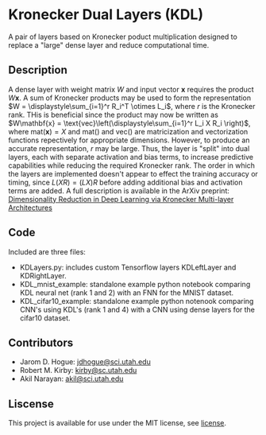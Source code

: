# Kronecker Dual Layers (KDL)

A pair of layers based on Kronecker poduct multiplication designed to replace a "large" dense layer and reduce computational time.

## Description

A dense layer with weight matrix $W$ and input vector $\mathbf{x}$ requires the product $W\mathbf{x}$.   A sum of Kronecker products may be used to form the 
representation $W = \displaystyle\sum_{i=1}^r R_i^T \otimes L_i$, where $r$ is the Kronecker rank.  THis is beneficial since the product may now be written as 
$W\mathbf{x} = \text{vec}\left(\displaystyle\sum_{i=1}^r L_i X R_i \right)$, where $\text{mat}\left(\mathbf{x}\right) = X$ and $\text{mat}()$ and $\text{vec}()$ 
are matricization and vectorization functions repectively for appropriate dimensions.  However, to produce an accurate representation, $r$ may be large.  Thus, 
the layer is "split" into dual layers, each with separate activation and bias terms, to increase predictive capabilities while reducing the required Kronecker 
rank.  The order in which the layers are implemented doesn't appear to effect the training accuracy or timing, since $L(XR) = (LX)R$ before adding additional 
bias and activation terms are added.  A full description is available in the ArXiv preprint: 
[Dimensionality Reduction in Deep Learning via Kronecker Multi-layer Architectures](https://arxiv.org/abs/2204.04273)

## Code

Included are three files:

* KDLayers.py: includes custom Tensorflow layers KDLeftLayer and KDRightLayer.
* KDL_mnist_example: standalone example python notebook comparing KDL neural net (rank 1 and 2) with an FNN for the MNIST dataset.
* KDL_cifar10_example: standalone example python notenook comparing CNN's using KDL's (rank 1 and 4) with a CNN using dense layers for the cifar10 dataset.

## Contributors

* Jarom D. Hogue: [jdhogue@sci.utah.edu](mailto:jdhogue@sci.utah.edu)
* Robert M. Kirby: [kirby@sc.utah.edu](mailto:kirby@sc.utah.edu)
* Akil Narayan: [akil@sci.utah.edu](mailto:akil@sci.utah.edu)


## Liscense

This project is available for use under the MIT license, see [license](/LICENSE.md).
